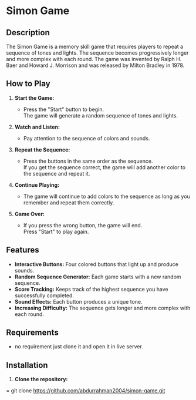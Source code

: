 # Simon Game

## Description

The Simon Game is a memory skill game that requires players to repeat a sequence of tones and lights. The sequence becomes progressively longer and more complex with each round. The game was invented by Ralph H. Baer and Howard J. Morrison and was released by Milton Bradley in 1978.

## How to Play

1. **Start the Game:**
   - Press the "Start" button to begin.  
     The game will generate a random sequence of tones and lights.

2. **Watch and Listen:**
   - Pay attention to the sequence of colors and sounds.

3. **Repeat the Sequence:**
   - Press the buttons in the same order as the sequence.  
     If you get the sequence correct, the game will add another color to the sequence and repeat it.

4. **Continue Playing:**
   - The game will continue to add colors to the sequence as long as you remember and repeat them correctly.

5. **Game Over:**
   - If you press the wrong button, the game will end.  
     Press "Start" to play again.

## Features

- **Interactive Buttons:** Four colored buttons that light up and produce sounds.
- **Random Sequence Generator:** Each game starts with a new random sequence.
- **Score Tracking:** Keeps track of the highest sequence you have successfully completed.
- **Sound Effects:** Each button produces a unique tone.
- **Increasing Difficulty:** The sequence gets longer and more complex with each round.

## Requirements

- no requirement just clone it and open it in live server.

## Installation

1. **Clone the repository:**
   
  = git clone https://github.com/abdurrahman2004/simon-game.git

